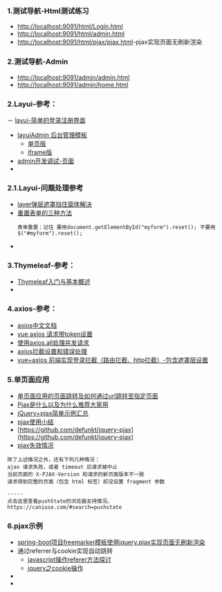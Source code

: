 ### 1.测试导航-Html测试练习
- [http://localhost:9091/html/Login.html](http://localhost:9091/html/Login.html)
- [http://localhost:9091/html/admin.html](http://localhost:9091/html/admin.html)
- [http://localhost:9091/html/pjax/pjax.html](http://localhost:9091/html/pjax/pjax.html)-pjax实现页面无刷新渲染

### 2.测试导航-Admin
- [http://localhost:9091/admin/admin.html](http://localhost:9091/admin/admin.html)
- [http://localhost:9091/admin/home.html](http://localhost:9091/admin/home.html)

### 2.Layui-参考：
－ [layui-简单的登录注册界面](https://www.cnblogs.com/davis16/p/8697808.html)
- [layuiAdmin 后台管理模板](https://www.layui.com/admin/)
    - [单页版](https://www.layui.com/admin/pro/)
    - [iframe版](https://www.layui.com/admin/std/dist/views/)
- [admin开发调试-页面](https://www.layui.com/demo/admin.html)
- []()
### 2.1.Layui-问题处理参考
- [layer弹层遮罩挡住窗体解决](https://blog.csdn.net/q646926099/article/details/78797091)
- [重置表单的三种方法](https://blog.csdn.net/qq_27596179/article/details/80883201)
    ```
    表单重置：记住 要用document.getElementById("myform").reset(); 不要用$("#myform").reset();
    ```
- []()

### 3.Thymeleaf-参考：
- [Thymeleaf入门与基本概述](https://www.cnblogs.com/jiangbei/p/8462294.html)
- []()


### 4.axios-参考：
- [axios中文文档](https://www.jianshu.com/p/7a9fbcbb1114)
- [vue axios 请求带token设置](https://www.cnblogs.com/lfqcode/p/8690402.html)
- [使用axios.all处理并发请求](https://my.oschina.net/jamesview/blog/1860548)
- [axios拦截设置和错误处理](https://blog.csdn.net/sjn0503/article/details/74729300)
- [vue+axios 前端实现登录拦截（路由拦截、http拦截）-包含遮罩层设置](https://blog.csdn.net/wojiaomaxiaoqi/article/details/78558600)

### 5.单页面应用
- [单页面应用的页面跳转及如何通过url跳转至指定页面](https://blog.csdn.net/w405722907/article/details/82255249)
- [Pjax是什么以及为什么推荐大家用](https://my.oschina.net/sub/blog/123447)
- [jQuery+pjax简单示例汇总](https://www.cnblogs.com/telwanggs/p/7136694.html)
- [pjax使用小结](https://www.jianshu.com/p/557cad38e7dd)
- [https://github.com/defunkt/jquery-pjax](https://github.com/defunkt/jquery-pjax)
- [pjax失效情况](https://www.jianshu.com/p/557cad38e7dd)
```
除了上述情况之外，还有下列几种情况：
ajax 请求失败，或者 timeout 后请求被中止
当前页面的 X-PJAX-Version 和请求的新页面版本不一致
请求得到完整的页面（包含 html 标签）却没设置 fragment 参数

-----
点击这里查看pushState的浏览器支持情况。
https://caniuse.com/#search=pushstate
```

### 6.pjax示例
- [spring-boot项目freemarker模板使用jquery.pjax实现页面无刷新渲染](https://www.codercto.com/a/22195.html)
- 通过referrer与cookie实现自动跳转
    - [javascript操作referer方法探讨](http://www.jquerycn.cn/a_11559)
    - [jquery之cookie操作](https://www.cnblogs.com/s313139232/p/7839037.html)
- []()
- []()